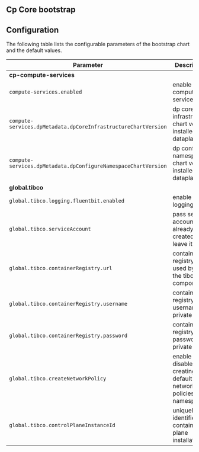 ## Cp Core bootstrap

## Configuration

The following table lists the configurable parameters of the bootstrap chart and the default values.

| Parameter                                | Description                                               | Default                         |
| -----------------------------------------|-----------------------------------------------------------| ------------------------------- |
| **cp-compute-services**                  |
| `compute-services.enabled`            | enable compute service                                    | `true`                          |
| `compute-services.dpMetadata.dpCoreInfrastructureChartVersion` | dp core infrastructure chart version installed in dataplanes | `*` |
| `compute-services.dpMetadata.dpConfigureNamespaceChartVersion` | dp configure namespace chart version installed in dataplanes | `*` |
| **global.tibco**                            |
| `global.tibco.logging.fluentbit.enabled`                | enable logging | `false`|
| `global.tibco.serviceAccount`               | pass service account if already created else leave it   |   |
| `global.tibco.containerRegistry.url` | container registry url used by all the tibco components   | |
| `global.tibco.containerRegistry.username` | container registry username for private repo | |
| `global.tibco.containerRegistry.password` | container registry password for private repo | |
| `global.tibco.createNetworkPolicy`        | enable or disable creating default network policies for a namespace | `false` |
| `global.tibco.controlPlaneInstanceId`     | uniquely identifies the container plane installation | `abc` | 